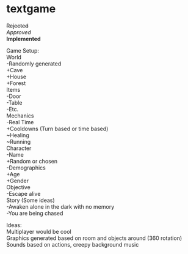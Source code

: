 # textgame

~~Rejected~~  
*Approved*  
**Implemented**  

Game Setup:  
World  
    -Randomly generated  
        +Cave  
        +House  
        +Forest  
Items  
    -Door  
    -Table  
    -Etc.  
Mechanics  
    -Real Time  
        +Cooldowns (Turn based or time based)  
            ~Healing  
            ~Running  
Character  
    -Name  
        +Random or chosen  
    -Demographics  
        +Age  
        +Gender  
Objective  
    -Escape alive  
Story (Some ideas)  
    -Awaken alone in the dark with no memory  
    -You are being chased  

Ideas:  
Multiplayer would be cool  
Graphics generated based on room and objects around (360 rotation)  
Sounds based on actions, creepy background music  
